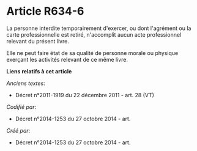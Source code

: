 # Article R634-6

La personne interdite temporairement d'exercer, ou dont l'agrément ou la carte professionnelle est retiré, n'accomplit aucun
acte professionnel relevant du présent livre.

Elle ne peut faire état de sa qualité de personne morale ou physique exerçant les activités relevant de ce même livre.

**Liens relatifs à cet article**

_Anciens textes_:

  - Décret n°2011-1919 du 22 décembre 2011 - art. 28 (VT)

_Codifié par_:

  - Décret n°2014-1253 du 27 octobre 2014 - art.

_Créé par_:

  - Décret n°2014-1253 du 27 octobre 2014 - art.
